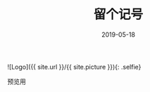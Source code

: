 ﻿---
layout: post
title: "留个记号"
date: 2019-05-18
excerpt: "预览用"
garbage: true
---
![Logo]({{ site.url }}/{{ site.picture }}){: .selfie}

预览用